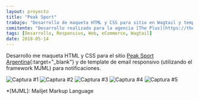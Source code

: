 ```yaml
---
layout: proyecto
title: "Peak Sport"
trabajo: "Desarrollo de maqueta HTML y CSS para sitio en Wagtail y template de email responsivo"
comitente: "Desarrollo realizado para la agencia [The Plus](https://theplus.agency)."
tags: [Desarrollo, Responsivo, Web, eCommerce, Wagtail]
date: 2018-05-14
---
```


Desarrollo me maqueta HTML y CSS para el sitio [Peak Sport Argentina](https://www.peaksport.com.ar/){:target="_blank"} y de template de email responsivo (utilizando el framework MJML) para notificaciones.

<div class="fotorama" data-loop="true">
    <img src="{{ site.baseurl }}/img/2018_peak-01.jpg" alt="Captura #1" />
    <img src="{{ site.baseurl }}/img/2018_peak-02.jpg" alt="Captura #2" />
    <img src="{{ site.baseurl }}/img/2018_peak-03.jpg" alt="Captura #3" />
    <img src="{{ site.baseurl }}/img/2018_peak-04.jpg" alt="Captura #4" />
    <img src="{{ site.baseurl }}/img/2018_peak-05.jpg" alt="Captura #5" />
</div>

*[MJML]: Mailjet Markup Language
